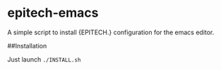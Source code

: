 # epitech-emacs
A simple script to install {EPITECH.} configuration for the emacs editor.

##Installation

Just launch `./INSTALL.sh`
